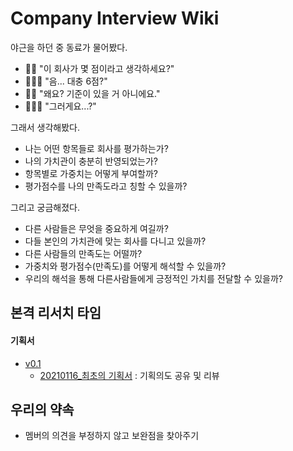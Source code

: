 # Company Interview Wiki
야근을 하던 중 동료가 물어봤다.
- 💁🏻‍ "이 회사가 몇 점이라고 생각하세요?"
- 👩🏻‍💻 "음... 대충 6점?"
- 💁🏻‍ "왜요? 기준이 있을 거 아니에요."
- 👩🏻‍💻 "그러게요...?"

그래서 생각해봤다.
- 나는 어떤 항목들로 회사를 평가하는가?
- 나의 가치관이 충분히 반영되었는가?
- 항목별로 가중치는 어떻게 부여할까?
- 평가점수를 나의 만족도라고 칭할 수 있을까?

그리고 궁금해졌다.
- 다른 사람들은 무엇을 중요하게 여길까?
- 다들 본인의 가치관에 맞는 회사를 다니고 있을까?
- 다른 사람들의 만족도는 어떨까?
- 가중치와 평가점수(만족도)를 어떻게 해석할 수 있을까?
- 우리의 해석을 통해 다른사람들에게 긍정적인 가치를 전달할 수 있을까?


## 본격 리서치 타임
#### 기획서
- [v0.1](기획서/v0.1)
  - [20210116_최초의 기획서](기획서/v0.1/20210116_최초의기획서.md) : 기획의도 공유 및 리뷰

## 우리의 약속
- 멤버의 의견을 부정하지 않고 보완점을 찾아주기